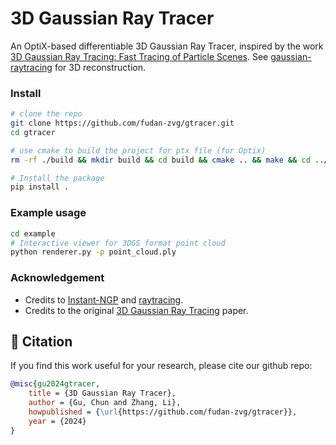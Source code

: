 # 3D Gaussian Ray Tracer

An OptiX-based differentiable 3D Gaussian Ray Tracer, inspired by the work [3D Gaussian Ray Tracing: Fast Tracing of Particle Scenes](https://gaussiantracer.github.io/). See [gaussian-raytracing](https://github.com/fudan-zvg/gaussian-raytracing) for 3D reconstruction.

### Install
```bash
# clone the repo
git clone https://github.com/fudan-zvg/gtracer.git
cd gtracer

# use cmake to build the project for ptx file (for Optix)
rm -rf ./build && mkdir build && cd build && cmake .. && make && cd ../

# Install the package
pip install .
```

### Example usage
```bash
cd example
# Interactive viewer for 3DGS format point cloud
python renderer.py -p point_cloud.ply
```

### Acknowledgement

* Credits to [Instant-NGP](https://github.com/NVlabs/instant-ngp) and [raytracing](https://github.com/NVlabs/instant-ngp).
* Credits to the original [3D Gaussian Ray Tracing](https://gaussiantracer.github.io/) paper.


## 📜 Citation
If you find this work useful for your research, please cite our github repo:
```bibtex
@misc{gu2024gtracer,
    title = {3D Gaussian Ray Tracer},
    author = {Gu, Chun and Zhang, Li},
    howpublished = {\url{https://github.com/fudan-zvg/gtracer}},
    year = {2024}
}
```
